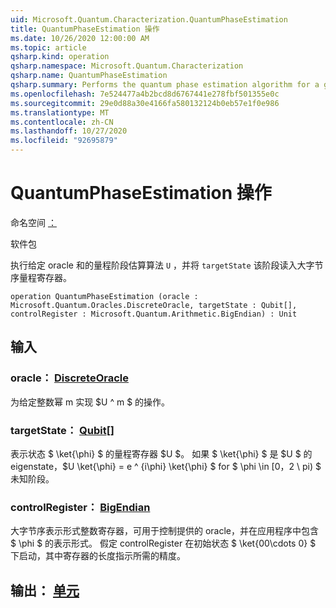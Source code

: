 ```yaml
---
uid: Microsoft.Quantum.Characterization.QuantumPhaseEstimation
title: QuantumPhaseEstimation 操作
ms.date: 10/26/2020 12:00:00 AM
ms.topic: article
qsharp.kind: operation
qsharp.namespace: Microsoft.Quantum.Characterization
qsharp.name: QuantumPhaseEstimation
qsharp.summary: Performs the quantum phase estimation algorithm for a given oracle `U` and `targetState`, reading the phase into a big-endian quantum register.
ms.openlocfilehash: 7e524477a4b2bcd8d6767441e278fbf501355e0c
ms.sourcegitcommit: 29e0d88a30e4166fa580132124b0eb57e1f0e986
ms.translationtype: MT
ms.contentlocale: zh-CN
ms.lasthandoff: 10/27/2020
ms.locfileid: "92695879"
---
```

# <a name="quantumphaseestimation-operation"></a>QuantumPhaseEstimation 操作

命名空间 [：](xref:Microsoft.Quantum.Characterization)

软件包 [](https://nuget.org/packages/)


执行给定 oracle 和的量程阶段估算算法 `U` ，并将 `targetState` 该阶段读入大字节序量程寄存器。

```qsharp
operation QuantumPhaseEstimation (oracle : Microsoft.Quantum.Oracles.DiscreteOracle, targetState : Qubit[], controlRegister : Microsoft.Quantum.Arithmetic.BigEndian) : Unit
```


## <a name="input"></a>输入

### <a name="oracle--discreteoracle"></a>oracle： [DiscreteOracle](xref:Microsoft.Quantum.Oracles.DiscreteOracle)

为给定整数幂 m 实现 $U ^ m $ 的操作。


### <a name="targetstate--qubit"></a>targetState： [Qubit](xref:microsoft.quantum.lang-ref.qubit)[]

表示状态 $ \ket{\phi} $ 的量程寄存器 $U $。 如果 $ \ket{\phi} $ 是 $U $ 的 eigenstate，$U \ket{\phi} = e ^ {i\phi} \ket{\phi} $ for $ \phi \in [0，2 \ pi) $ 未知阶段。


### <a name="controlregister--bigendian"></a>controlRegister： [BigEndian](xref:Microsoft.Quantum.Arithmetic.BigEndian)

大字节序表示形式整数寄存器，可用于控制提供的 oracle，并在应用程序中包含 $ \phi $ 的表示形式。 假定 controlRegister 在初始状态 $ \ket{00\cdots 0} $ 下启动，其中寄存器的长度指示所需的精度。



## <a name="output--unit"></a>输出： [单元](xref:microsoft.quantum.lang-ref.unit)

